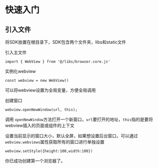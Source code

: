 # 快速入门

## 引入文件

将SDK放置在根目录下，SDK包含两个文件夹，libs和static文件

引入主文件
```
import { WebView } from '@/libs/browser.core.js'
```

实例化webview

```
const webview = new WebView()
```

可以将webview设置为全局变量，方便全局调用

创建窗口

```
webview.openNewWindow(url, this);
```

调用 ``` openNewWindow ```方法打开一个新窗口，``` url ```要打开的地址，``` this ```指的是要将webview插入的页面或组件的上下文

设置当前显示的窗口大小，默认全屏，如果想设置后台窗口，可以通过```webview.webviews```属性获取所有的窗口进行单独设置
``` 
webview.setStyle({height:100,width:100})

```
你已成功创建第一个浏览器了。